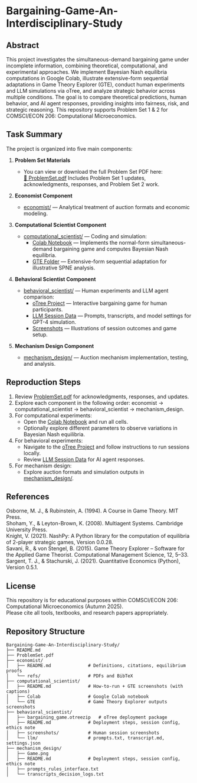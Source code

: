 # Bargaining-Game-An-Interdisciplinary-Study
 

## Abstract
This project investigates the simultaneous-demand bargaining game under incomplete information, combining theoretical, computational, and experimental approaches. We implement Bayesian Nash equilibria computations in Google Colab, illustrate extensive-form sequential adaptations in Game Theory Explorer (GTE), conduct human experiments and LLM simulations via oTree, and analyze strategic behavior across multiple conditions. The goal is to compare theoretical predictions, human behavior, and AI agent responses, providing insights into fairness, risk, and strategic reasoning. This repository supports Problem Set 1 & 2 for COMSCI/ECON 206: Computational Microeconomics. <br>


## Task Summary
The project is organized into five main components:
1. **Problem Set Materials**
   - You can view or download the full Problem Set PDF here:  
[📄 ProblemSet.pdf](./ProblemSet.pdf)
Includes Problem Set 1 updates, acknowledgments, responses, and Problem Set 2 work.
   
2. **Economist Component**
   - [economist/](economist/) — Analytical treatment of auction formats and economic modeling.

3. **Computational Scientist Component**
   - [computational_scientist/](computational_scientist/) — Coding and simulation:
     - [Colab Notebook](computational_scientist/Colab/) — Implements the normal-form simultaneous-demand bargaining game and computes Bayesian Nash equilibria.
     - [GTE Folder](computational_scientist/GTE/) — Extensive-form sequential adaptation for illustrative SPNE analysis.

4. **Behavioral Scientist Component**
   - [behavioral_scientist/](behavioral_scientist/) — Human experiments and LLM agent comparison:
     - [oTree Project](behavioral_scientist/otree_app/) — Interactive bargaining game for human participants.
     - [LLM Session Data](behavioral_scientist/llm/) — Prompts, transcripts, and model settings for GPT-4 simulation.
     - [Screenshots](behavioral_scientist/screenshots/) — Illustrations of session outcomes and game setup.

5. **Mechanism Design Component**
   - [mechanism_design/](mechanism_design/) — Auction mechanism implementation, testing, and analysis.


## Reproduction Steps

1. Review [ProblemSet.pdf](ProblemSet.pdf) for acknowledgments, responses, and updates.
2. Explore each component in the following order: economist → computational_scientist → behavioral_scientist → mechanism_design.
3. For computational experiments:
   - Open the [Colab Notebook](computational_scientist/Colab/ProblemSet1_2a.ipynb) and run all cells.
   - Optionally explore different parameters to observe variations in Bayesian Nash equilibria.
4. For behavioral experiments:
   - Navigate to the [oTree Project](behavioral_scientist/otree_app/) and follow instructions to run sessions locally.
   - Review [LLM Session Data](behavioral_scientist/llm/) for AI agent responses.
5. For mechanism design:
   - Explore auction formats and simulation outputs in [mechanism_design/](mechanism_design/).

## References

Osborne, M. J., & Rubinstein, A. (1994). A Course in Game Theory. MIT Press.  <br>
Shoham, Y., & Leyton-Brown, K. (2008). Multiagent Systems. Cambridge University Press.  <br>
Knight, V. (2021). NashPy: A Python library for the computation of equilibria of 2-player strategic games, Version 0.0.28.  <br>
Savani, R., & von Stengel, B. (2015). Game Theory Explorer – Software for the Applied Game Theorist. Computational Management Science, 12, 5–33.  <br>
Sargent, T. J., & Stachurski, J. (2021). Quantitative Economics (Python), Version 0.5.1.  <br>


## License
This repository is for educational purposes within COMSCI/ECON 206: Computational Microeconomics (Autumn 2025). <br>
Please cite all tools, textbooks, and research papers appropriately.


## Repository Structure

```text
Bargaining-Game-An-Interdisciplinary-Study/
├── README.md
├── ProblemSet.pdf
├── economist/
│   ├── README.md              # Definitions, citations, equilibrium proofs
│   └── refs/                  # PDFs and BibTeX
├── computational_scientist/
│   ├── README.md              # How-to-run + GTE screenshots (with captions)
│   ├── Colab                  # Google Colab notebook
│   └── GTE                    # Game Theory Explorer outputs screenshots
├── behavioral_scientist/
│   ├── bargaining_game.otreezip   # oTree deployment package
│   ├── README.md              # Deployment steps, session config, ethics note
│   ├── screenshots/           # Human session screenshots
│   └── llm/                   # prompts.txt, transcript.md, settings.json
├── mechanism_design/
│   ├── Game.png
│   ├── README.md              # Deployment steps, session config, ethics note
│   ├── prompts_rules_interface.txt
│   └── transcripts_decision_logs.txt
              




